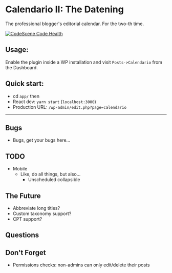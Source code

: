 # Calendario II: The Datening

The professional blogger's editorial calendar. For the two-th time.

[![CodeScene Code Health](https://codescene.io/projects/14313/status-badges/code-health)](https://codescene.io/projects/14313)

## Usage:

Enable the plugin inside a WP installation and visit `Posts->Calendario` from the Dashboard.

## Quick start:

-   cd `app/`
    then
-   React dev: `yarn start` (`localhost:3000`)
-   Production URL: `/wp-admin/edit.php?page=calendario`

---

## Bugs

-   Bugs, get your bugs here...

## TODO

-   Mobile
    -   Like, do all things, but also...
        -   Unscheduled collapsible

## The Future

-   Abbreviate long titles?
-   Custom taxonomy support?
-   CPT support?

## Questions

## Don't Forget

-   Permissions checks: non-admins can only edit/delete their posts
